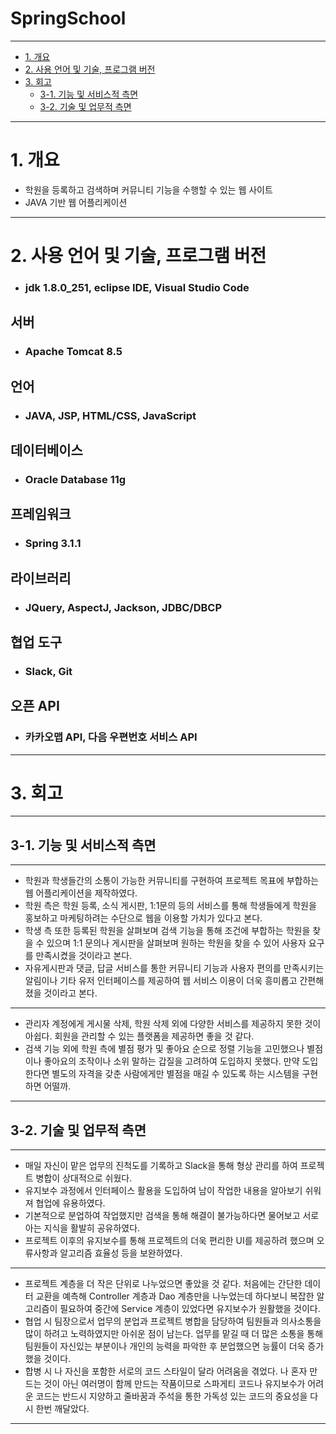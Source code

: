 # SpringSchool

--------------------
- [1. 개요](#1-개요)
- [2. 사용 언어 및 기술, 프로그램 버전](#2-사용-언어-및-기술-프로그램-버전)
- [3. 회고](#3-회고)
	+ [3-1. 기능 및 서비스적 측면](#3-1-기능-및-서비스적-측면)
	+ [3-2. 기술 및 업무적 측면](#3-2-기술-및-업무적-측면)

---------------------------
# 1. 개요
- 학원을 등록하고 검색하며 커뮤니티 기능을 수행할 수 있는 웹 사이트
- JAVA 기반 웹 어플리케이션

---------------------------

# 2. 사용 언어 및 기술, 프로그램 버전
- ### jdk 1.8.0_251, eclipse IDE, Visual Studio Code
## 서버
- ### Apache Tomcat 8.5
## 언어
- ### JAVA, JSP, HTML/CSS, JavaScript
## 데이터베이스
- ### Oracle Database 11g
## 프레임워크
- ### Spring 3.1.1 
## 라이브러리
- ### JQuery, AspectJ, Jackson, JDBC/DBCP
## 협업 도구
- ### Slack, Git
## 오픈 API
- ### 카카오맵 API, 다음 우편번호 서비스 API

---------------------------

# 3. 회고
-----------------
## 3-1. 기능 및 서비스적 측면
--------------
- 학원과 학생들간의 소통이 가능한 커뮤니티를 구현하여 프로젝트 목표에 부합하는 웹 어플리케이션을 제작하였다.
- 학원 측은 학원 등록, 소식 게시판, 1:1문의 등의 서비스를 통해 학생들에게 학원을 홍보하고 마케팅하려는 수단으로 웹을 이용할 가치가 있다고 본다. 
- 학생 측 또한 등록된 학원을 살펴보며 검색 기능을 통해 조건에 부합하는 학원을 찾을 수 있으며 1:1 문의나 게시판을 살펴보며 원하는 학원을 찾을 수 있어 사용자 요구를 만족시켰을 것이라고 본다.
- 자유게시판과 댓글, 답글 서비스를 통한 커뮤니티 기능과 사용자 편의를 만족시키는 알림이나 기타 유저 인터페이스를 제공하여 웹 서비스 이용이 더욱 흥미롭고 간편해 졌을 것이라고 본다.   
--------------------
- 관리자 계정에게 게시물 삭제, 학원 삭제 외에 다양한 서비스를 제공하지 못한 것이 아쉽다. 회원을 관리할 수 있는 플랫폼을 제공하면 좋을 것 같다.
- 검색 기능 외에 학원 측에 별점 평가 및 좋아요 순으로 정렬 기능을 고민했으나 별점이나 좋아요의 조작이나 소위 말하는 갑질을 고려하여 도입하지 못했다. 만약 도입한다면 별도의 자격을 갖춘 사람에게만 별점을 매길 수 있도록 하는 시스템을 구현하면 어떨까.
-----------------
## 3-2. 기술 및 업무적 측면
-------------------
- 매일 자신이 맡은 업무의 진척도를 기록하고 Slack을 통해 형상 관리를 하여 프로젝트 병합이 상대적으로 쉬웠다.
- 유지보수 과정에서 인터페이스 활용을 도입하여 남이 작업한 내용을 알아보기 쉬워져 협업에 유용하였다.
- 기본적으로 분업하여 작업했지만 검색을 통해 해결이 불가능하다면 물어보고 서로 아는 지식을 활발히 공유하였다.
- 프로젝트 이후의 유지보수를 통해 프로젝트의 더욱 편리한 UI를 제공하려 했으며 오류사항과 알고리즘 효율성 등을 보완하였다.      
--------------
- 프로젝트 계층을 더 작은 단위로 나누었으면 좋았을 것 같다. 처음에는 간단한 데이터 교환을 예측해 Controller 계층과 Dao 계층만을 나누었는데 하다보니 복잡한 알고리즘이 필요하여 중간에 Service 계층이 있었다면 유지보수가 원활했을 것이다.
- 협업 시 팀장으로서 업무의 분업과 프로젝트 병합을 담당하여 팀원들과 의사소통을 많이 하려고 노력하였지만 아쉬운 점이 남는다. 업무를 맡길 때 더 많은 소통을 통해 팀원들이 자신있는 부분이나 개인의 능력을 파악한 후 분업했으면 능률이 더욱 증가했을 것이다.
- 합병 시 나 자신을 포함한 서로의 코드 스타일이 달라 어려움을 겪었다. 나 혼자 만드는 것이 아닌 여러명이 함께 만드는 작품이므로 스파게티 코드나 유지보수가 어려운 코드는 반드시 지양하고 줄바꿈과 주석을 통한 가독성 있는 코드의 중요성을 다시 한번 깨달았다.
-----------------







